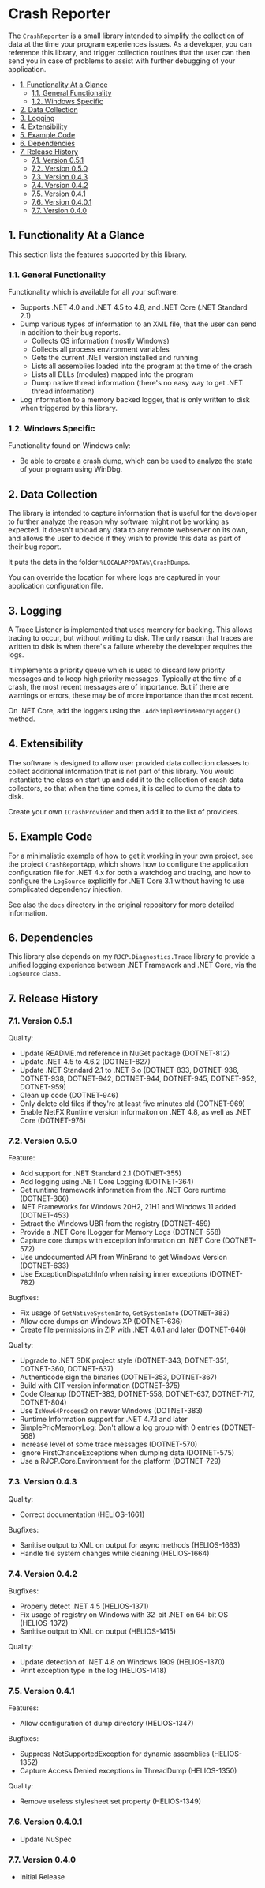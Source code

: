 # Crash Reporter <!-- omit in toc -->

The `CrashReporter` is a small library intended to simplify the collection of
data at the time your program experiences issues. As a developer, you can
reference this library, and trigger collection routines that the user can then
send you in case of problems to assist with further debugging of your
application.

- [1. Functionality At a Glance](#1-functionality-at-a-glance)
  - [1.1. General Functionality](#11-general-functionality)
  - [1.2. Windows Specific](#12-windows-specific)
- [2. Data Collection](#2-data-collection)
- [3. Logging](#3-logging)
- [4. Extensibility](#4-extensibility)
- [5. Example Code](#5-example-code)
- [6. Dependencies](#6-dependencies)
- [7. Release History](#7-release-history)
  - [7.1. Version 0.5.1](#71-version-051)
  - [7.2. Version 0.5.0](#72-version-050)
  - [7.3. Version 0.4.3](#73-version-043)
  - [7.4. Version 0.4.2](#74-version-042)
  - [7.5. Version 0.4.1](#75-version-041)
  - [7.6. Version 0.4.0.1](#76-version-0401)
  - [7.7. Version 0.4.0](#77-version-040)


## 1. Functionality At a Glance

This section lists the features supported by this library.

### 1.1. General Functionality

Functionality which is available for all your software:

* Supports .NET 4.0 and .NET 4.5 to 4.8, and .NET Core (.NET Standard 2.1)
* Dump various types of information to an XML file, that the user can send in
  addition to their bug reports.
  * Collects OS information (mostly Windows)
  * Collects all process environment variables
  * Gets the current .NET version installed and running
  * Lists all assemblies loaded into the program at the time of the crash
  * Lists all DLLs (modules) mapped into the program
  * Dump native thread information (there's no easy way to get .NET thread
    information)
* Log information to a memory backed logger, that is only written to disk when
  triggered by this library.

### 1.2. Windows Specific

Functionality found on Windows only:

* Be able to create a crash dump, which can be used to analyze the state of your
  program using WinDbg.

## 2. Data Collection

The library is intended to capture information that is useful for the developer
to further analyze the reason why software might not be working as expected. It
doesn't upload any data to any remote webserver on its own, and allows the user
to decide if they wish to provide this data as part of their bug report.

It puts the data in the folder `%LOCALAPPDATA%\CrashDumps`.

You can override the location for where logs are captured in your application
configuration file.

## 3. Logging

A Trace Listener is implemented that uses memory for backing. This allows
tracing to occur, but without writing to disk. The only reason that traces are
written to disk is when there's a failure whereby the developer requires the
logs.

It implements a priority queue which is used to discard low priority messages
and to keep high priority messages. Typically at the time of a crash, the most
recent messages are of importance. But if there are warnings or errors, these
may be of more importance than the most recent.

On .NET Core, add the loggers using the `.AddSimplePrioMemoryLogger()` method.

## 4. Extensibility

The software is designed to allow user provided data collection classes to
collect additional information that is not part of this library. You would
instantiate the class on start up and add it to the collection of crash data
collectors, so that when the time comes, it is called to dump the data to disk.

Create your own `ICrashProvider` and then add it to the list of providers.

## 5. Example Code

For a minimalistic example of how to get it working in your own project, see the
project `CrashReportApp`, which shows how to configure the application
configuration file for .NET 4.x for both a watchdog and tracing, and how to
configure the `LogSource` explicitly for .NET Core 3.1 without having to use
complicated dependency injection.

See also the `docs` directory in the original repository for more detailed
information.

## 6. Dependencies

This library also depends on my `RJCP.Diagnostics.Trace` library to provide a
unified logging experience between .NET Framework and .NET Core, via the
`LogSource` class.

## 7. Release History

### 7.1. Version 0.5.1

Quality:

- Update README.md reference in NuGet package (DOTNET-812)
- Update .NET 4.5 to 4.6.2 (DOTNET-827)
- Update .NET Standard 2.1 to .NET 6.o (DOTNET-833, DOTNET-936, DOTNET-938,
  DOTNET-942, DOTNET-944, DOTNET-945, DOTNET-952, DOTNET-959)
- Clean up code (DOTNET-946)
- Only delete old files if they're at least five minutes old (DOTNET-969)
- Enable NetFX Runtime version informaiton on .NET 4.8, as well as .NET Core
  (DOTNET-976)

### 7.2. Version 0.5.0

Feature:

- Add support for .NET Standard 2.1 (DOTNET-355)
- Add logging using .NET Core Logging (DOTNET-364)
- Get runtime framework information from the .NET Core runtime (DOTNET-366)
- .NET Frameworks for Windows 20H2, 21H1 and Windows 11 added (DOTNET-453)
- Extract the Windows UBR from the registry (DOTNET-459)
- Provide a .NET Core ILogger for Memory Logs (DOTNET-558)
- Capture core dumps with exception information on .NET Core (DOTNET-572)
- Use undocumented API from WinBrand to get Windows Version (DOTNET-633)
- Use ExceptionDispatchInfo when raising inner exceptions (DOTNET-782)

Bugfixes:

- Fix usage of `GetNativeSystemInfo`, `GetSystemInfo` (DOTNET-383)
- Allow core dumps on Windows XP (DOTNET-636)
- Create file permissions in ZIP with .NET 4.6.1 and later (DOTNET-646)

Quality:

- Upgrade to .NET SDK project style (DOTNET-343, DOTNET-351, DOTNET-360, DOTNET-637)
- Authenticode sign the binaries (DOTNET-353, DOTNET-367)
- Build with GIT version information (DOTNET-375)
- Code Cleanup (DOTNET-383, DOTNET-558, DOTNET-637, DOTNET-717, DOTNET-804)
- Use `IsWow64Process2` on newer Windows (DOTNET-383)
- Runtime Information support for .NET 4.7.1 and later
- SimplePrioMemoryLog: Don't allow a log group with 0 entries (DOTNET-568)
- Increase level of some trace messages (DOTNET-570)
- Ignore FirstChanceExceptions when dumping data (DOTNET-575)
- Use a RJCP.Core.Environment for the platform (DOTNET-729)

### 7.3. Version 0.4.3

Quality:

- Correct documentation (HELIOS-1661)

Bugfixes:

- Sanitise output to XML on output for async methods (HELIOS-1663)
- Handle file system changes while cleaning (HELIOS-1664)

### 7.4. Version 0.4.2

Bugfixes:

- Properly detect .NET 4.5 (HELIOS-1371)
- Fix usage of registry on Windows with 32-bit .NET on 64-bit OS (HELIOS-1372)
- Sanitise output to XML on output (HELIOS-1415)

Quality:

- Update detection of .NET 4.8 on Windows 1909 (HELIOS-1370)
- Print exception type in the log (HELIOS-1418)

### 7.5. Version 0.4.1

Features:

- Allow configuration of dump directory (HELIOS-1347)

Bugfixes:

- Suppress NetSupportedException for dynamic assemblies (HELIOS-1352)
- Capture Access Denied exceptions in ThreadDump (HELIOS-1350)

Quality:

- Remove useless stylesheet set property (HELIOS-1349)

### 7.6. Version 0.4.0.1

- Update NuSpec

### 7.7. Version 0.4.0

- Initial Release